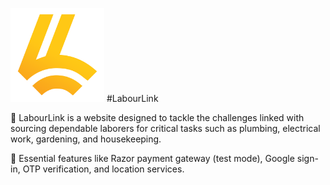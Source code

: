 
<img src="https://github.com/asmeet3/labourlink/blob/main/public/assets/ll-yellow.png" height="150px"> #LabourLink

📌 LabourLink is a website designed to tackle the challenges linked with sourcing dependable laborers for critical tasks such as plumbing, electrical work, gardening, and housekeeping.

📌 Essential features like Razor payment gateway (test mode), Google sign-in, OTP verification, and location services.
